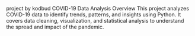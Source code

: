 project by kodbud
 COVID-19 Data Analysis
Overview 
This project analyzes COVID-19 data to identify trends, patterns, and insights using Python. 
It covers data cleaning, visualization, and statistical analysis to understand the spread and impact of the pandemic.

